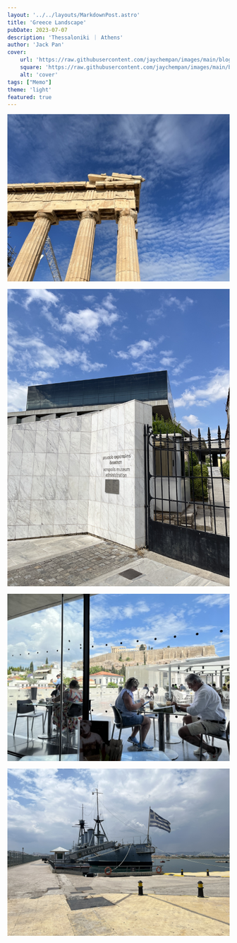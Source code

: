 ```yaml
---
layout: '../../layouts/MarkdownPost.astro'
title: 'Greece Landscape'
pubDate: 2023-07-07
description: 'Thessaloniki ｜ Athens'
author: 'Jack Pan'
cover:
    url: 'https://raw.githubusercontent.com/jaychempan/images/main/blog-imgs/202307072011177.png'
    square: 'https://raw.githubusercontent.com/jaychempan/images/main/blog-imgs/202307072011177.png'
    alt: 'cover'
tags: ["Memo"]
theme: 'light'
featured: true
---
```

![| inline](https://raw.githubusercontent.com/jaychempan/images/main/blog-imgs/B5D69F28-BA47-40E6-BCBE-C85BAA25BED0_1_105_c.jpeg)

![| inline](https://raw.githubusercontent.com/jaychempan/images/main/blog-imgs/88293913-ED02-4C56-8474-E7E21D588533_1_102_o.jpeg)

![| inline](https://raw.githubusercontent.com/jaychempan/images/main/blog-imgs/CDFAC011-4B2D-413B-AB81-ACAC58AF2225_1_105_c.jpeg)

![| inline](https://raw.githubusercontent.com/jaychempan/images/main/blog-imgs/565925B1-2F10-4EC9-A4DC-BC90FA999540_1_102_o.jpeg)



